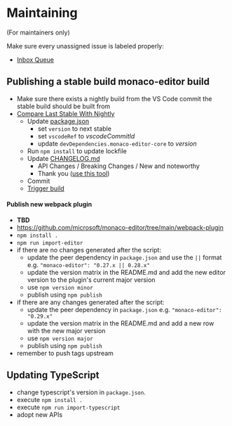 # Maintaining

(For maintainers only)

Make sure every unassigned issue is labeled properly:

-   [Inbox Queue](https://github.com/microsoft/monaco-editor/issues?q=is%3Aissue+is%3Aopen+no%3Aassignee+-label%3Afeature-request+-label%3Aupstream+-label%3A%22info-needed%22++-label%3Abug+)

## Publishing a stable build monaco-editor build

-   Make sure there exists a nightly build from the VS Code commit the stable
    build should be built from
-   [Compare Last Stable With Nightly](https://microsoft.github.io/monaco-editor/playground.html?source=v0.40.0-dev.20230704#XQAAAAJWBgAAAAAAAABBqQkHQ5NjdMjwa-jY7SIQ9S7DNlzs5W-mwj0fe1ZCDRFc9ws9XQE0SJE1jc2VKxhaLFIw9vEWSxW3yscw_SM66BuzMt6m3zM8Thvb-XSMR_Da8IdBq3FOgly-7-xuaHSi_yUg58ZO9Mr-RKT7GyHzHoU8B9N7P-uTzmCdhT2Vv-4gNRbWSMQCUPrfmzFCkSH_WR2Vc8LGx2m0uRSFiJu82B1mS0RM-eriU9PTOqAgBrlPUMTU44VrHyVOqgs5BFrUuUHwGDzUHxeNuUk-kg2u70awQLQ83wD4o2EbSefqfIWkk2Yi0mnUS903tLA4V17MD_6OHIRArunMPL6E14ZCW0_Aql21F62Fmz--i_pNbqBIpSlBbZl6LzA1HzNsoDH7i2rn1qAw55L1MjwOU4QQMCJfffmJznAbGoZWkXK91OPYlOGNHNGG-MPUFsY5JSjLfvCWOvXypW9ZVkBZMo1qUbtE135CLqbaBiw52f3eOPBTru3IL_wT__ciAFI5NDiVOeN8V9zqkzbwiFNeQyZcjxmrDLjYTPJpao0dG61Um0w4FpVud8p77bjoAdEfG8JNO97W4cawj0HvMfvcZS81P7IsijZqA7KyVsdq79iCJQuMO31aS86cM4GTNT0TvdI7p62uiEmm9X6ZjF8oSLxW87Vt0oYAZ5wBePqdN6FwNO6BWACt2Ep9i5Q6h-mOy7_JWOiPTOH0Zz3v6SaNhjxJwZAqNG3FqvRTgLg-au-pfa8PD0No3U15UyWeqrVXSthGFghLJ16ppEwFCqFfQ6Vr0leZtSZXyk41-t5ZKMG-KQjzq1XE2PnuyOz60nV4GaYvGlMHrXz-XrEqb2kwNf_pBee0)
    -   Update [package.json](./package.json)
        -   set `version` to next stable
        -   set `vscodeRef` to _vscodeCommitId_
        -   update `devDependencies.monaco-editor-core` to _version_
    -   Run `npm install` to update lockfile
    -   Update [CHANGELOG.md](./CHANGELOG.md)
        -   API Changes / Breaking Changes / New and noteworthy
        -   Thank you
            ([use this tool](https://tools.code.visualstudio.com/acknowledgement))
    -   Commit
    -   [Trigger build](https://dev.azure.com/monacotools/Monaco/_build?definitionId=416)

#### Publish new webpack plugin

-   **TBD**
-   https://github.com/microsoft/monaco-editor/tree/main/webpack-plugin
-   `npm install .`
-   `npm run import-editor`
-   if there are no changes generated after the script:
    -   update the peer dependency in `package.json` and use the `||` format
        e.g. `"monaco-editor": "0.27.x || 0.28.x"`
    -   update the version matrix in the README.md and add the new editor
        version to the plugin's current major version
    -   use `npm version minor`
    -   publish using `npm publish`
-   if there are any changes generated after the script:
    -   update the peer dependency in `package.json` e.g.
        `"monaco-editor": "0.29.x"`
    -   update the version matrix in the README.md and add a new row with the
        new major version
    -   use `npm version major`
    -   publish using `npm publish`
-   remember to push tags upstream

## Updating TypeScript

-   change typescript's version in `package.json`.
-   execute `npm install .`
-   execute `npm run import-typescript`
-   adopt new APIs
